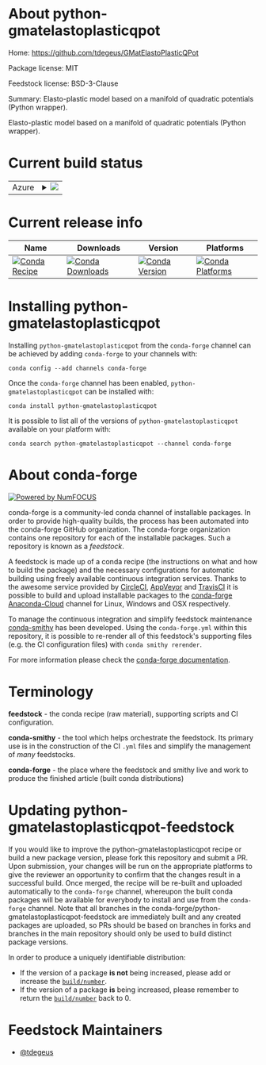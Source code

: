 About python-gmatelastoplasticqpot
==================================

Home: https://github.com/tdegeus/GMatElastoPlasticQPot

Package license: MIT

Feedstock license: BSD-3-Clause

Summary: Elasto-plastic model based on a manifold of quadratic potentials (Python wrapper).

Elasto-plastic model based on a manifold of quadratic potentials (Python wrapper).

Current build status
====================


<table>
    
  <tr>
    <td>Azure</td>
    <td>
      <details>
        <summary>
          <a href="https://dev.azure.com/conda-forge/feedstock-builds/_build/latest?definitionId=8597&branchName=master">
            <img src="https://dev.azure.com/conda-forge/feedstock-builds/_apis/build/status/python-gmatelastoplasticqpot-feedstock?branchName=master">
          </a>
        </summary>
        <table>
          <thead><tr><th>Variant</th><th>Status</th></tr></thead>
          <tbody><tr>
              <td>linux_64_python3.6.____73_pypy</td>
              <td>
                <a href="https://dev.azure.com/conda-forge/feedstock-builds/_build/latest?definitionId=8597&branchName=master">
                  <img src="https://dev.azure.com/conda-forge/feedstock-builds/_apis/build/status/python-gmatelastoplasticqpot-feedstock?branchName=master&jobName=linux&configuration=linux_64_python3.6.____73_pypy" alt="variant">
                </a>
              </td>
            </tr><tr>
              <td>linux_64_python3.6.____cpython</td>
              <td>
                <a href="https://dev.azure.com/conda-forge/feedstock-builds/_build/latest?definitionId=8597&branchName=master">
                  <img src="https://dev.azure.com/conda-forge/feedstock-builds/_apis/build/status/python-gmatelastoplasticqpot-feedstock?branchName=master&jobName=linux&configuration=linux_64_python3.6.____cpython" alt="variant">
                </a>
              </td>
            </tr><tr>
              <td>linux_64_python3.7.____cpython</td>
              <td>
                <a href="https://dev.azure.com/conda-forge/feedstock-builds/_build/latest?definitionId=8597&branchName=master">
                  <img src="https://dev.azure.com/conda-forge/feedstock-builds/_apis/build/status/python-gmatelastoplasticqpot-feedstock?branchName=master&jobName=linux&configuration=linux_64_python3.7.____cpython" alt="variant">
                </a>
              </td>
            </tr><tr>
              <td>linux_64_python3.8.____cpython</td>
              <td>
                <a href="https://dev.azure.com/conda-forge/feedstock-builds/_build/latest?definitionId=8597&branchName=master">
                  <img src="https://dev.azure.com/conda-forge/feedstock-builds/_apis/build/status/python-gmatelastoplasticqpot-feedstock?branchName=master&jobName=linux&configuration=linux_64_python3.8.____cpython" alt="variant">
                </a>
              </td>
            </tr><tr>
              <td>osx_64_python3.6.____73_pypy</td>
              <td>
                <a href="https://dev.azure.com/conda-forge/feedstock-builds/_build/latest?definitionId=8597&branchName=master">
                  <img src="https://dev.azure.com/conda-forge/feedstock-builds/_apis/build/status/python-gmatelastoplasticqpot-feedstock?branchName=master&jobName=osx&configuration=osx_64_python3.6.____73_pypy" alt="variant">
                </a>
              </td>
            </tr><tr>
              <td>osx_64_python3.6.____cpython</td>
              <td>
                <a href="https://dev.azure.com/conda-forge/feedstock-builds/_build/latest?definitionId=8597&branchName=master">
                  <img src="https://dev.azure.com/conda-forge/feedstock-builds/_apis/build/status/python-gmatelastoplasticqpot-feedstock?branchName=master&jobName=osx&configuration=osx_64_python3.6.____cpython" alt="variant">
                </a>
              </td>
            </tr><tr>
              <td>osx_64_python3.7.____cpython</td>
              <td>
                <a href="https://dev.azure.com/conda-forge/feedstock-builds/_build/latest?definitionId=8597&branchName=master">
                  <img src="https://dev.azure.com/conda-forge/feedstock-builds/_apis/build/status/python-gmatelastoplasticqpot-feedstock?branchName=master&jobName=osx&configuration=osx_64_python3.7.____cpython" alt="variant">
                </a>
              </td>
            </tr><tr>
              <td>osx_64_python3.8.____cpython</td>
              <td>
                <a href="https://dev.azure.com/conda-forge/feedstock-builds/_build/latest?definitionId=8597&branchName=master">
                  <img src="https://dev.azure.com/conda-forge/feedstock-builds/_apis/build/status/python-gmatelastoplasticqpot-feedstock?branchName=master&jobName=osx&configuration=osx_64_python3.8.____cpython" alt="variant">
                </a>
              </td>
            </tr><tr>
              <td>win_64_python3.6.____cpython</td>
              <td>
                <a href="https://dev.azure.com/conda-forge/feedstock-builds/_build/latest?definitionId=8597&branchName=master">
                  <img src="https://dev.azure.com/conda-forge/feedstock-builds/_apis/build/status/python-gmatelastoplasticqpot-feedstock?branchName=master&jobName=win&configuration=win_64_python3.6.____cpython" alt="variant">
                </a>
              </td>
            </tr><tr>
              <td>win_64_python3.7.____cpython</td>
              <td>
                <a href="https://dev.azure.com/conda-forge/feedstock-builds/_build/latest?definitionId=8597&branchName=master">
                  <img src="https://dev.azure.com/conda-forge/feedstock-builds/_apis/build/status/python-gmatelastoplasticqpot-feedstock?branchName=master&jobName=win&configuration=win_64_python3.7.____cpython" alt="variant">
                </a>
              </td>
            </tr><tr>
              <td>win_64_python3.8.____cpython</td>
              <td>
                <a href="https://dev.azure.com/conda-forge/feedstock-builds/_build/latest?definitionId=8597&branchName=master">
                  <img src="https://dev.azure.com/conda-forge/feedstock-builds/_apis/build/status/python-gmatelastoplasticqpot-feedstock?branchName=master&jobName=win&configuration=win_64_python3.8.____cpython" alt="variant">
                </a>
              </td>
            </tr>
          </tbody>
        </table>
      </details>
    </td>
  </tr>
</table>

Current release info
====================

| Name | Downloads | Version | Platforms |
| --- | --- | --- | --- |
| [![Conda Recipe](https://img.shields.io/badge/recipe-python--gmatelastoplasticqpot-green.svg)](https://anaconda.org/conda-forge/python-gmatelastoplasticqpot) | [![Conda Downloads](https://img.shields.io/conda/dn/conda-forge/python-gmatelastoplasticqpot.svg)](https://anaconda.org/conda-forge/python-gmatelastoplasticqpot) | [![Conda Version](https://img.shields.io/conda/vn/conda-forge/python-gmatelastoplasticqpot.svg)](https://anaconda.org/conda-forge/python-gmatelastoplasticqpot) | [![Conda Platforms](https://img.shields.io/conda/pn/conda-forge/python-gmatelastoplasticqpot.svg)](https://anaconda.org/conda-forge/python-gmatelastoplasticqpot) |

Installing python-gmatelastoplasticqpot
=======================================

Installing `python-gmatelastoplasticqpot` from the `conda-forge` channel can be achieved by adding `conda-forge` to your channels with:

```
conda config --add channels conda-forge
```

Once the `conda-forge` channel has been enabled, `python-gmatelastoplasticqpot` can be installed with:

```
conda install python-gmatelastoplasticqpot
```

It is possible to list all of the versions of `python-gmatelastoplasticqpot` available on your platform with:

```
conda search python-gmatelastoplasticqpot --channel conda-forge
```


About conda-forge
=================

[![Powered by NumFOCUS](https://img.shields.io/badge/powered%20by-NumFOCUS-orange.svg?style=flat&colorA=E1523D&colorB=007D8A)](http://numfocus.org)

conda-forge is a community-led conda channel of installable packages.
In order to provide high-quality builds, the process has been automated into the
conda-forge GitHub organization. The conda-forge organization contains one repository
for each of the installable packages. Such a repository is known as a *feedstock*.

A feedstock is made up of a conda recipe (the instructions on what and how to build
the package) and the necessary configurations for automatic building using freely
available continuous integration services. Thanks to the awesome service provided by
[CircleCI](https://circleci.com/), [AppVeyor](https://www.appveyor.com/)
and [TravisCI](https://travis-ci.com/) it is possible to build and upload installable
packages to the [conda-forge](https://anaconda.org/conda-forge)
[Anaconda-Cloud](https://anaconda.org/) channel for Linux, Windows and OSX respectively.

To manage the continuous integration and simplify feedstock maintenance
[conda-smithy](https://github.com/conda-forge/conda-smithy) has been developed.
Using the ``conda-forge.yml`` within this repository, it is possible to re-render all of
this feedstock's supporting files (e.g. the CI configuration files) with ``conda smithy rerender``.

For more information please check the [conda-forge documentation](https://conda-forge.org/docs/).

Terminology
===========

**feedstock** - the conda recipe (raw material), supporting scripts and CI configuration.

**conda-smithy** - the tool which helps orchestrate the feedstock.
                   Its primary use is in the construction of the CI ``.yml`` files
                   and simplify the management of *many* feedstocks.

**conda-forge** - the place where the feedstock and smithy live and work to
                  produce the finished article (built conda distributions)


Updating python-gmatelastoplasticqpot-feedstock
===============================================

If you would like to improve the python-gmatelastoplasticqpot recipe or build a new
package version, please fork this repository and submit a PR. Upon submission,
your changes will be run on the appropriate platforms to give the reviewer an
opportunity to confirm that the changes result in a successful build. Once
merged, the recipe will be re-built and uploaded automatically to the
`conda-forge` channel, whereupon the built conda packages will be available for
everybody to install and use from the `conda-forge` channel.
Note that all branches in the conda-forge/python-gmatelastoplasticqpot-feedstock are
immediately built and any created packages are uploaded, so PRs should be based
on branches in forks and branches in the main repository should only be used to
build distinct package versions.

In order to produce a uniquely identifiable distribution:
 * If the version of a package **is not** being increased, please add or increase
   the [``build/number``](https://conda.io/docs/user-guide/tasks/build-packages/define-metadata.html#build-number-and-string).
 * If the version of a package **is** being increased, please remember to return
   the [``build/number``](https://conda.io/docs/user-guide/tasks/build-packages/define-metadata.html#build-number-and-string)
   back to 0.

Feedstock Maintainers
=====================

* [@tdegeus](https://github.com/tdegeus/)

